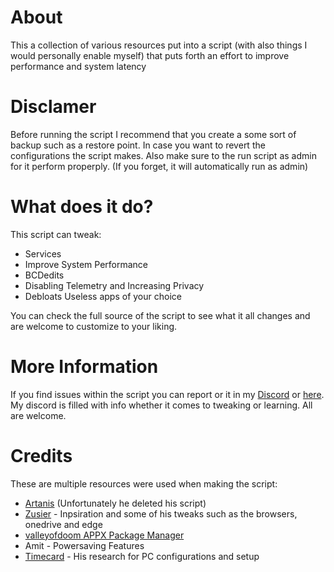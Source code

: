 # About
This a collection of various resources put into a script (with also things I would personally enable myself) that puts forth an effort to improve performance and system latency

# Disclamer
Before running the script I recommend that you create a some sort of backup such as a restore point. In case you want to revert the configurations the script makes. Also make sure to the run script as admin for it perform properply. (If you forget, it will automatically run as admin)

# What does it do?
This script can tweak:
+ Services
+ Improve System Performance
+ BCDedits
+ Disabling Telemetry and Increasing Privacy
+ Debloats Useless apps of your choice

You can check the full source of the script to see what it all changes and are welcome to customize to your liking.

# More Information
If you find issues within the script you can report or it in my [Discord](https://discord.gg/3TsdMw2xyW) or [here](https://github.com/Bry1k/Bry-Opti-Batch/issues). My discord is filled with info whether it comes to tweaking or learning. All are welcome.

# Credits
These are multiple resources were used when making the script:

* [Artanis](https://github.com/ArtanisInc) (Unfortunately he deleted his script)
* [Zusier](https://github.com/Zusier) - Inpsiration and some of his tweaks such as the browsers, onedrive and edge
* [valleyofdoom APPX Package Manager](https://github.com/valleyofdoom/AppxPackagesManager)
* Amit - Powersaving Features
* [Timecard](https://github.com/djdallmann/GamingPCSetup) - His research for PC configurations and setup
